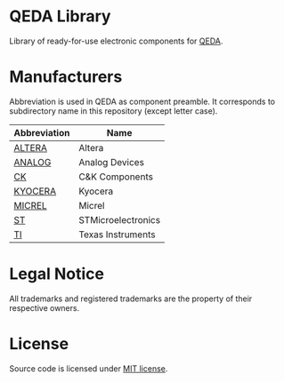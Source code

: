 QEDA Library
============

Library of ready-for-use electronic components for [QEDA](https://github.com/qeda/qeda).

Manufacturers
=============

Abbreviation is used in QEDA as component preamble. It corresponds to subdirectory name in this repository (except letter case).

Abbreviation            | Name
------------------------|---------------------------
[ALTERA](./altera/)     | Altera
[ANALOG](./analog/)     | Analog Devices
[CK](./ck/)             | C&K Components
[KYOCERA](./kyocera/)   | Kyocera
[MICREL](./micrel/)     | Micrel
[ST](./st/)             | STMicroelectronics
[TI](./ti/)             | Texas Instruments

Legal Notice
============

All trademarks and registered trademarks are the property of their respective owners.

License
=======

Source code is licensed under [MIT license](./LICENSE.md).
